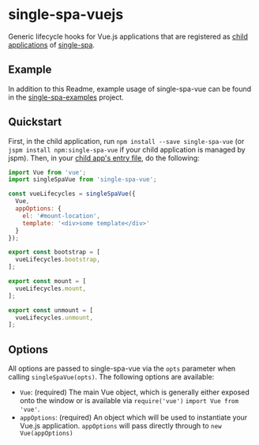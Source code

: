 # single-spa-vuejs

Generic lifecycle hooks for Vue.js applications that are registered as [child applications](https://github.com/CanopyTax/single-spa/blob/master/docs/child-applications.md) of [single-spa](https://github.com/CanopyTax/single-spa).

## Example
In addition to this Readme, example usage of single-spa-vue can be found in the [single-spa-examples](https://github.com/CanopyTax/single-spa-examples/blob/master/src/vue/vue.app.js) project.

## Quickstart

First, in the child application, run `npm install --save single-spa-vue` (or `jspm install npm:single-spa-vue` if your child application is managed by jspm). Then, in your [child app's entry file](https://github.com/CanopyTax/single-spa/blob/docs-1/docs/configuring-child-applications.md#the-entry-file), do the following:

```js
import Vue from 'vue';
import singleSpaVue from 'single-spa-vue';

const vueLifecycles = singleSpaVue({
  Vue,
  appOptions: {
    el: '#mount-location',
    template: '<div>some template</div>'
  }  
});

export const bootstrap = [
  vueLifecycles.bootstrap,
];

export const mount = [
  vueLifecycles.mount,
];

export const unmount = [
  vueLifecycles.unmount,
];
```

## Options

All options are passed to single-spa-vue via the `opts` parameter when calling `singleSpaVue(opts)`. The following options are available:

- `Vue`: (required) The main Vue object, which is generally either exposed onto the window or is available via `require('vue')` `import Vue from 'vue'`.
- `appOptions`: (required) An object which will be used to instantiate your Vue.js application. `appOptions` will pass directly through to `new Vue(appOptions)`
